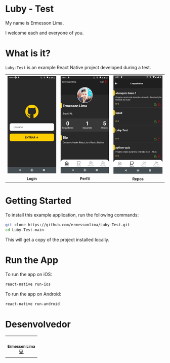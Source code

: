 # Luby - Test

My name is Ermesson Lima.

I welcome each and everyone of you.

# What is it?
`Luby-Test` is an example React Native project developed during a test.



<table>
  <tr>
    <td align="center"><img src="/_docs/home.jpeg" width="200"> <br /><sub><b>Login</b></sub></a><br /></td> <td align="center"><img src="/_docs/perfil.jpeg" width="200"> <br /><sub><b>Perfil</b></sub></a><br /></td><td align="center"><img src="/_docs/repos.jpeg" width="200"> <br /><sub><b>Repos</b></sub></a><br /></td>

  </tr>
</table>

# Getting Started

To install this example application, run the following commands:

```bash
git clone https://github.com/ermessonlima/Luby-Test.git
cd Luby-Test-main
```
This will get a copy of the project installed locally.

# Run the App
To run the app on iOS:
```bash
react-native run-ios
```
To run the app on Android:
```bash
react-native run-android
```

# Desenvolvedor

<table>
  <tr>
    <td align="center"><a href="https://www.instagram.com/ermesson_lima/"><img src="https://avatars.githubusercontent.com/u/59540379?v=4" width="100px;" alt=""/><br /><sub><b>Ermesson Lima</b></sub></a><br /><a href="https://github.com/ermessonlima/Luby-Test" title="Code">💻</a></td>
  </tr>
</table>




